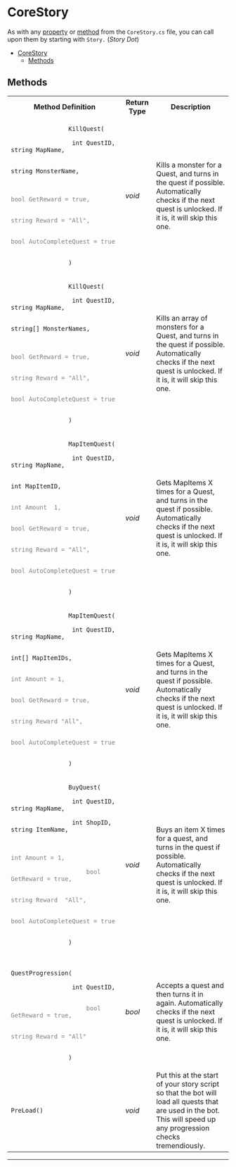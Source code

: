 
# CoreStory

As with any [property](#properties) or [method](#methods) from the `CoreStory.cs` file, you can call upon them by starting with `Story.` (*Story Dot*)

- [CoreStory](#corestory)
  - [Methods](#methods)

## Methods

<table>
    <tr>
        <th>Method Definition</th>
        <th>Return Type</th>
        <th>Description</th>
    </tr>
    <tr>
        <td>
            <code>
                KillQuest(<br>
                &emsp;int&nbsp;QuestID, string&nbsp;MapName,<br>
                &emsp;string&nbsp;MonsterName,<br>
                <span style="color:gray">
                    &emsp;bool&nbsp;GetReward&nbsp;=&nbsp;true,<br>
                    &emsp;string&nbsp;Reward&nbsp;=&nbsp;"All",<br>
                    &emsp;bool&nbsp;AutoCompleteQuest&nbsp;=&nbsp;true<br>
                </span>
                )
            </code>
        </td>
        <td><i>void</i></td>
        <td>
            Kills a monster for a Quest, and turns in the quest if possible. 
            Automatically checks if the next quest is unlocked. If it is, it will skip this one.
        </td>
    </tr>
    <tr>
        <td>
            <code>
                KillQuest(<br>
                &emsp;int&nbsp;QuestID, string&nbsp;MapName,<br>
                &emsp;string[]&nbsp;MonsterNames,<br>
                <span style="color:gray">
                    &emsp;bool&nbsp;GetReward&nbsp;=&nbsp;true,<br>
                    &emsp;string&nbsp;Reward&nbsp;=&nbsp;"All",<br>
                    &emsp;bool&nbsp;AutoCompleteQuest&nbsp;=&nbsp;true<br>
                </span>
                )
            </code>
        </td>
        <td><i>void</i></td>
        <td>
            Kills an array of monsters for a Quest, and turns in the quest if possible. 
            Automatically checks if the next quest is unlocked. If it is, it will skip this one.
        </td>
    </tr>
    <tr>
        <td>
            <code>
                MapItemQuest(<br>
                &emsp;int&nbsp;QuestID, string&nbsp;MapName,<br>
                &emsp;int&nbsp;MapItemID, 
                <span style="color:gray">
                    int&nbsp;Amount&nbsp&nbsp;1,<br>
                    &emsp;bool&nbsp;GetReward&nbsp;=&nbsp;true,<br>
                    &emsp;string&nbsp;Reward&nbsp;=&nbsp;"All",<br>
                    &emsp;bool&nbsp;AutoCompleteQuest&nbsp;=&nbsp;true<br>
                </span>
                )
            </code>
        </td>
        <td><i>void</i></td>
        <td>
            Gets MapItems X times for a Quest, and turns in the quest if possible. 
            Automatically checks if the next quest is unlocked. If it is, it will skip this one.
        </td>
    </tr>
    <tr>
        <td>
            <code>
                MapItemQuest(<br>
                &emsp;int&nbsp;QuestID, string&nbsp;MapName,<br>
                &emsp;int[]&nbsp;MapItemIDs, 
                <span style="color:gray">
                    int&nbsp;Amount&nbsp;=&nbsp;1,<br>
                    &emsp;bool&nbsp;GetReward&nbsp;=&nbsp;true,<br>
                    &emsp;string&nbsp;Reward&nbsp;"All",<br>
                    &emsp;bool&nbsp;AutoCompleteQuest&nbsp;=&nbsp;true<br>
                </span>
                )
            </code>
        </td>
        <td><i>void</i></td>
        <td>
            Gets MapItems X times for a Quest, and turns in the quest if possible. 
            Automatically checks if the next quest is unlocked. If it is, it will skip this one.
        </td>
    </tr>
    <tr>
        <td>
            <code>
                BuyQuest(<br>
                &emsp;int&nbsp;QuestID, string&nbsp;MapName,<br>
                &emsp;int&nbsp;ShopID, string&nbsp;ItemName,<br>
                <span style="color:gray">
                    &emsp;int&nbsp;Amount&nbsp;=&nbsp;1,<br>
                    &emsp;bool GetReward = true,<br>
                    &emsp;string&nbsp;Reward&nbsp&nbsp;"All",<br>
                    &emsp;bool&nbsp;AutoCompleteQuest&nbsp;=&nbsp;true<br>
                </span>
                )
            </code>
        </td>
        <td><i>void</i></td>
        <td>
            Buys an item X times for a quest, and turns in the quest if possible. 
            Automatically checks if the next quest is unlocked. If it is, it will skip this one.
        </td>
    </tr>
    <tr>
        <td>
            <code>
                QuestProgression(<br>
                &emsp;int QuestID,<br>
                <span style="color:gray">
                    &emsp;bool GetReward&nbsp;=&nbsp;true,<br>
                    &emsp;string&nbsp;Reward&nbsp;=&nbsp;"All"<br>
                </span>
                )
            </code>
        </td>
        <td><i>bool</i></td>
        <td>
            Accepts a quest and then turns it in again.
            Automatically checks if the next quest is unlocked. If it is, it will skip this one.
        </td>
    </tr>
    <tr>
        <td>
            <code>PreLoad()</code>
        </td>
        <td><i>void</i></td>
        <td>
            Put this at the start of your story script so that the bot will load all quests that are used in the bot. 
            This will speed up any progression checks tremendiously.
        </td>
    </tr>
</table>

---------